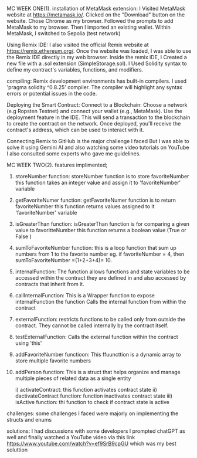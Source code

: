 MC WEEK ONE(1).
installation of MetaMask extension:
I Visited MetaMask website at https://metamask.io/.
Clicked on the "Download" button on the website.
Chose Chrome as my browser.
Followed the prompts to add MetaMask to my browser.
Then I imported an existing wallet.
Within MetaMask, I switched to Sepolia (test network)

Using Remix IDE:
I also visited the official Remix website at https://remix.ethereum.org/.
Once the website was loaded, I was able to use the Remix IDE directly in my web browser.
Inside the remix iDE, I Created a new file with a .sol extension (SimpleStorage.sol).
I Used Solidity syntax to define my contract's variables, functions, and modifiers.

compiling:
Remix development environments has built-in compilers.
I used 'pragma solidity ^0.8.25' compiler. 
The compiler will highlight any syntax errors or potential issues in the code.

Deploying the Smart Contract:
Connect to a Blockchain: Choose a network (e.g Ropsten Testnet) and connect your wallet (e.g., MetaMask).
Use the deployment feature in the IDE. This will send a transaction to the blockchain to create the contract on the network.
Once deployed, you'll receive the  contract's address, which can be used to interact with it.

Connecting Remix to GitHub  is the major challenge I faced
But I was able to solve it using Gemini AI and also watching some video tutorials on YouTube
I also consulted some experts who gave me guidelines.


MC WEEK TWO(2).
features implimented;

1. storeNumber function:
storeNumber function is to store favoriteNumber
this function takes an integer value and assign it to 'favoriteNumber' variable

2. getFavoriteNumer function: 
getFavoriteNumer function is to return favoriteNumber
this function returns values assigned to it 'favoriteNumber' variable


3. isGreaterThan function:
isGreaterThan function is for comparing a given value to favoritteNumber
this function returns a boolean value (True or False )

4. sumToFavoriteNumber function:
this is a loop function that sum up numbers from 1 to the favorite number 
eg. if favoriteNumber = 4, then sumToFavoriteNumber =(1+2+3+4)= 10.

5. internalFunction:
The function allows functions and state variables to be accessed within the contract they are defined in
and also accessed by contracts that inherit from it.

6. callInternalFunction:
This is a Wrapper function to expose internalFunction
the function Calls the internal function from within the contract

7. externalFunction:
restricts functions to be called only from outside the contract.
They cannot be called internally by the contract itself.

8. testExternalFunction:
 Calls the external function within the contract using 'this'

9. addFavoriteNumber functioon:
This ffuuncttion is a dynamic array to store multiple favorite numbers

10. addPerson function:
This is a struct that helps organize and manage multiple pieces of related data as a single entity

    i) activateContract:
       this function activates contract state
    ii) dactivateContract function:
       function inactivates contract state 
    iii) isActive function:
         thi function to check if contract state is active

challenges:
some challenges I faced were majorly on implementing the structs and enums

solutions:
I had  discussions with some developers 
I prompted chatGPT as well and finally
watched a YouTube video  via this link https://www.youtube.com/watch?v=ef9SrB9cpGU which was my best soluttion





